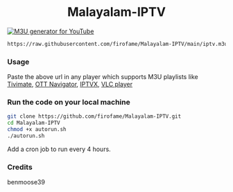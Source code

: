 <h1 align="center"> Malayalam-IPTV </h1>

[![M3U generator for YouTube](https://github.com/firofame/Malayalam-IPTV/actions/workflows/m3u_Generator.yml/badge.svg)](https://github.com/firofame/Malayalam-IPTV/actions/workflows/m3u_Generator.yml)

```bash
https://raw.githubusercontent.com/firofame/Malayalam-IPTV/main/iptv.m3u
```

### Usage

Paste the above url in any player which supports M3U playlists like [Tivimate](https://play.google.com/store/apps/details?id=ar.tvplayer.tv), [OTT Navigator](https://play.google.com/store/apps/details?id=studio.scillarium.ottnavigator), [IPTVX](https://apps.apple.com/us/app/iptvx/id1451470024), [VLC player](https://www.videolan.org)

### Run the code on your local machine

```bash
git clone https://github.com/firofame/Malayalam-IPTV.git
cd Malayalam-IPTV
chmod +x autorun.sh
./autorun.sh
```

Add a cron job to run every 4 hours.

### Credits

benmoose39
